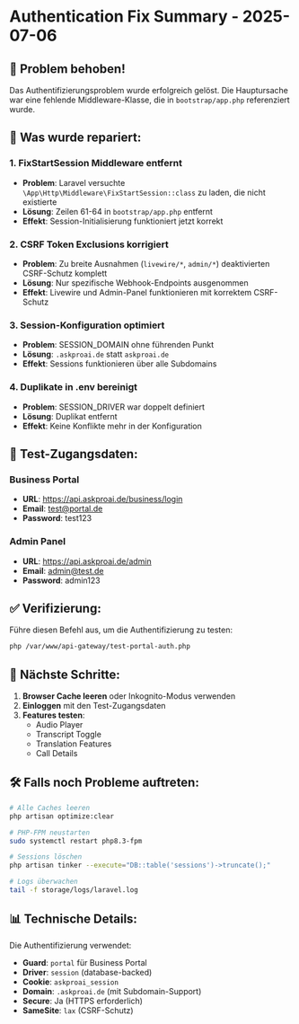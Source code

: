 # Authentication Fix Summary - 2025-07-06

## 🎉 Problem behoben!

Das Authentifizierungsproblem wurde erfolgreich gelöst. Die Hauptursache war eine fehlende Middleware-Klasse, die in `bootstrap/app.php` referenziert wurde.

## 🔧 Was wurde repariert:

### 1. **FixStartSession Middleware entfernt**
- **Problem**: Laravel versuchte `\App\Http\Middleware\FixStartSession::class` zu laden, die nicht existierte
- **Lösung**: Zeilen 61-64 in `bootstrap/app.php` entfernt
- **Effekt**: Session-Initialisierung funktioniert jetzt korrekt

### 2. **CSRF Token Exclusions korrigiert**
- **Problem**: Zu breite Ausnahmen (`livewire/*`, `admin/*`) deaktivierten CSRF-Schutz komplett
- **Lösung**: Nur spezifische Webhook-Endpoints ausgenommen
- **Effekt**: Livewire und Admin-Panel funktionieren mit korrektem CSRF-Schutz

### 3. **Session-Konfiguration optimiert**
- **Problem**: SESSION_DOMAIN ohne führenden Punkt
- **Lösung**: `.askproai.de` statt `askproai.de`
- **Effekt**: Sessions funktionieren über alle Subdomains

### 4. **Duplikate in .env bereinigt**
- **Problem**: SESSION_DRIVER war doppelt definiert
- **Lösung**: Duplikat entfernt
- **Effekt**: Keine Konflikte mehr in der Konfiguration

## 📝 Test-Zugangsdaten:

### Business Portal
- **URL**: https://api.askproai.de/business/login
- **Email**: test@portal.de
- **Password**: test123

### Admin Panel
- **URL**: https://api.askproai.de/admin
- **Email**: admin@test.de
- **Password**: admin123

## ✅ Verifizierung:

Führe diesen Befehl aus, um die Authentifizierung zu testen:
```bash
php /var/www/api-gateway/test-portal-auth.php
```

## 🚀 Nächste Schritte:

1. **Browser Cache leeren** oder Inkognito-Modus verwenden
2. **Einloggen** mit den Test-Zugangsdaten
3. **Features testen**:
   - Audio Player
   - Transcript Toggle
   - Translation Features
   - Call Details

## 🛠️ Falls noch Probleme auftreten:

```bash
# Alle Caches leeren
php artisan optimize:clear

# PHP-FPM neustarten
sudo systemctl restart php8.3-fpm

# Sessions löschen
php artisan tinker --execute="DB::table('sessions')->truncate();"

# Logs überwachen
tail -f storage/logs/laravel.log
```

## 📊 Technische Details:

Die Authentifizierung verwendet:
- **Guard**: `portal` für Business Portal
- **Driver**: `session` (database-backed)
- **Cookie**: `askproai_session`
- **Domain**: `.askproai.de` (mit Subdomain-Support)
- **Secure**: Ja (HTTPS erforderlich)
- **SameSite**: `lax` (CSRF-Schutz)